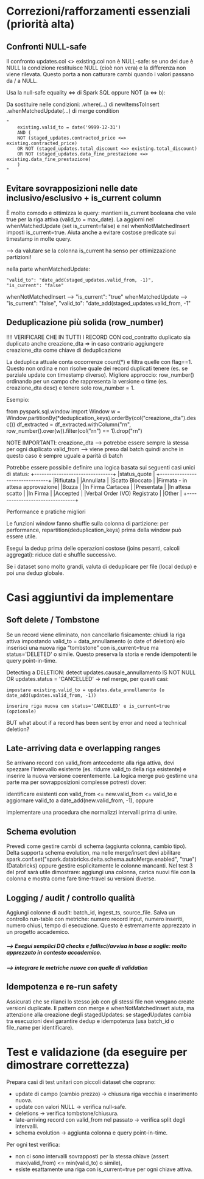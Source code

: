 # Correzioni/rafforzamenti essenziali (priorità alta)

## Confronti NULL-safe

Il confronto updates.col <> existing.col non è NULL-safe: se uno dei due è NULL la condizione restituisce NULL (cioè non vera) e la differenza non viene rilevata. Questo porta a non catturare cambi quando i valori passano da / a NULL.

Usa la null-safe equality <=> di Spark SQL oppure NOT (a <=> b):

Da sostituire nelle condizioni:
    .where(...) di newItemsToInsert 
    .whenMatchedUpdate(...) di merge condition

    "
        existing.valid_to = date('9999-12-31')
        AND (
        NOT (staged_updates.contracted_price <=> existing.contracted_price)
        OR NOT (staged_updates.total_discount <=> existing.total_discount)
        OR NOT (staged_updates.data_fine_prestazione <=> existing.data_fine_prestazione)
        )
    "

## Evitare sovrapposizioni nelle date inclusivo/esclusivo + is_current column

È molto comodo e ottimizza le query: mantieni is_current booleana che vale true per la riga attiva (valid_to = max_date). La aggiorni nel whenMatchedUpdate (set is_current=false) e nel whenNotMatchedInsert imposti is_current=true. Aiuta anche a evitare costose predicate sui timestamp in molte query.

--> da valutare se la colonna is_current ha senso per ottimizzazione partizioni! 

nella parte whenMatchedUpdate:

    "valid_to": "date_add(staged_updates.valid_from, -1)",
    "is_current": "false"


whenNotMatchedInsert --> "is_current": "true"
whenMatchedUpdate    --> "is_current": "false", "valid_to": "date_add(staged_updates.valid_from, -1"


## Deduplicazione più solida (row_number)

!!!! VERIFICARE CHE IN TUTTI I RECORD CON cod_contratto duplicato sia duplicato anche creazione_dta
=> in caso contrario aggiungere creazione_dta come chiave di deduplicazione 


La deduplica attuale conta occorrenze count(*) e filtra quelle con flag==1. Questo non ordina e non risolve quale dei record duplicati tenere (es. se parziale update con timestamp diverso). Migliore approccio: row_number() ordinando per un campo che rappresenta la versione o time (es. creazione_dta desc) e tenere solo row_number = 1.

Esempio:

from pyspark.sql.window import Window
w = Window.partitionBy(*deduplication_keys).orderBy(col("creazione_dta").desc())
df_extracted = df_extracted.withColumn("rn", row_number().over(w)).filter(col("rn") == 1).drop("rn")


NOTE IMPORTANTI:
creazione_dta --> potrebbe essere sempre la stessa per ogni duplicato
valid_from    --> viene preso dal batch quindi anche in questo caso è sempre uguale a parità di batch

Potrebbe essere possibile definire una logica basata sui seguenti casi unici di status:
+--------------------------------+
|status_quote                    |
+--------------------------------+
|Rifiutata                       |
|Annullata                       |
|Scatto Bloccato                 |
|Firmata - in attesa approvazione|
|Bozza                           |
|In Firma Cartacea               |
|Presentata                      |
|In attesa scatto                |
|In Firma                        |
|Accepted                        |
|Verbal Order (VO) Registrato    |
|Other                           |
+--------------------------------+


Performance e pratiche migliori

Le funzioni window fanno shuffle sulla colonna di partizione: per performance, repartition(deduplication_keys) prima della window può essere utile.

Esegui la dedup prima delle operazioni costose (joins pesanti, calcoli aggregati): riduce dati e shuffle successivo.

Se i dataset sono molto grandi, valuta di deduplicare per file (local dedup) e poi una dedup globale.


# Casi aggiuntivi da implementare

## Soft delete / Tombstone
Se un record viene eliminato, non cancellarlo fisicamente: chiudi la riga attiva impostando valid_to = data_annullamento (o date of deletion) e/o inserisci una nuova riga “tombstone” con is_current=true ma status='DELETED' o simile. Questo preserva la storia e rende idempotenti le query point-in-time.

Detecting a DELETION:
    detect updates.causale_annullamento IS NOT NULL OR updates.status = 'CANCELLED' → nel merge, per questi casi:

    impostare existing.valid_to = updates.data_annullamento (o date_add(updates.valid_from, -1))

    inserire riga nuova con status='CANCELLED' e is_current=true (opzionale)

BUT what about if a record has been sent by error and need a technical deletion?


## Late-arriving data e overlapping ranges
Se arrivano record con valid_from antecedente alla riga attiva, devi spezzare l'intervallo esistente (es. ridurre valid_to della riga esistente) e inserire la nuova versione coerentemente. La logica merge può gestirne una parte ma per sovrapposizioni complesse potresti dover:

identificare esistenti con valid_from <= new.valid_from <= valid_to e aggiornare valid_to a date_add(new.valid_from, -1), oppure

implementare una procedura che normalizzi intervalli prima di unire.

## Schema evolution
Prevedi come gestire cambi di schema (aggiunta colonna, cambio tipo). Delta supporta schema evolution, ma nelle merge/insert devi abilitare spark.conf.set("spark.databricks.delta.schema.autoMerge.enabled", "true") (Databricks) oppure gestire esplicitamente le colonne mancanti. Nel test 3 del prof sarà utile dimostrare: aggiungi una colonna, carica nuovi file con la colonna e mostra come fare time-travel su versioni diverse.


## Logging / audit / controllo qualità
Aggiungi colonne di audit: batch_id, ingest_ts, source_file. Salva un controllo run-table con metriche: numero record input, numero inseriti, numero chiusi, tempo di esecuzione. Questo è estremamente apprezzato in un progetto accademico.
##### --> Esegui semplici DQ checks e fallisci/avvisa in base a soglie: molto apprezzato in contesto accademico.    
##### --> integrare le metriche nuove con quelle di validation



## Idempotenza e re-run safety
Assicurati che se rilanci lo stesso job con gli stessi file non vengano create versioni duplicate. Il pattern con merge e whenNotMatchedInsert aiuta, ma attenzione alla creazione degli stagedUpdates: se stagedUpdates cambia tra esecuzioni devi garantire dedup e idempotenza (usa batch_id o file_name per identificare).


# Test e validazione (da eseguire per dimostrare correttezza)

Prepara casi di test unitari con piccoli dataset che coprano:

- update di campo (cambio prezzo) → chiusura riga vecchia e inserimento nuova.
- update con valori NULL → verifica null-safe.
- deletions → verifica tombstone/chiusura.
- late-arriving record con valid_from nel passato → verifica split degli intervalli.
- schema evolution → aggiunta colonna e query point-in-time.

Per ogni test verifica:
- non ci sono intervalli sovrapposti per la stessa chiave (assert max(valid_from) <= min(valid_to) o simile),
- esiste esattamente una riga con is_current=true per ogni chiave attiva.